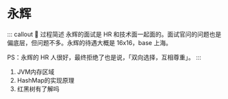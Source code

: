 # 永辉

::: callout 🧧 过程简述
永辉的面试是 HR 和技术面一起面的。面试官问的问题也是偏底层，但问题不多。永辉的待遇大概是 16x16，base 上海。

PS：永辉的 HR 人很好，最终拒绝了也是说，「双向选择，互相尊重」。
:::

1. JVM内存区域
2. HashMap的实现原理
3. 红黑树有了解吗